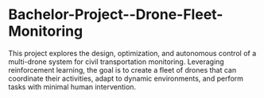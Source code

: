 # Bachelor-Project--Drone-Fleet-Monitoring
This project explores the design, optimization, and autonomous control of a multi-drone system for civil transportation monitoring. Leveraging reinforcement learning, the goal is to create a fleet of drones that can coordinate their activities, adapt to dynamic environments, and perform tasks with minimal human intervention.
